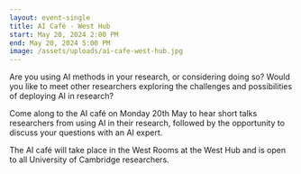 ```yaml
---
layout: event-single
title: AI Café - West Hub
start: May 20, 2024 2:00 PM
end: May 20, 2024 5:00 PM
image: /assets/uploads/ai-cafe-west-hub.jpg
---
```

Are you using AI methods in your research, or considering doing so? Would you like to meet other researchers exploring the challenges and possibilities of deploying AI in research? 

Come along to the AI café on Monday 20th May to hear short talks researchers from using AI in their research, followed by the opportunity to discuss your questions with an AI expert.  

T﻿he AI café will take place in the West Rooms at the West Hub and is open to all University of Cambridge researchers.